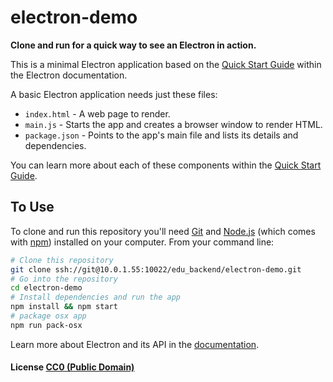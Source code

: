 # electron-demo

**Clone and run for a quick way to see an Electron in action.**

This is a minimal Electron application based on the [Quick Start Guide](http://electron.atom.io/docs/latest/tutorial/quick-start) within the Electron documentation.

A basic Electron application needs just these files:

- `index.html` - A web page to render.
- `main.js` - Starts the app and creates a browser window to render HTML.
- `package.json` - Points to the app's main file and lists its details and dependencies.

You can learn more about each of these components within the [Quick Start Guide](http://electron.atom.io/docs/latest/tutorial/quick-start).

## To Use

To clone and run this repository you'll need [Git](https://git-scm.com) and [Node.js](https://nodejs.org/en/download/) (which comes with [npm](http://npmjs.com)) installed on your computer. From your command line:

```bash
# Clone this repository
git clone ssh://git@10.0.1.55:10022/edu_backend/electron-demo.git
# Go into the repository
cd electron-demo
# Install dependencies and run the app
npm install && npm start
# package osx app
npm run pack-osx
```

Learn more about Electron and its API in the [documentation](http://electron.atom.io/docs/latest).

#### License [CC0 (Public Domain)](LICENSE.md)
